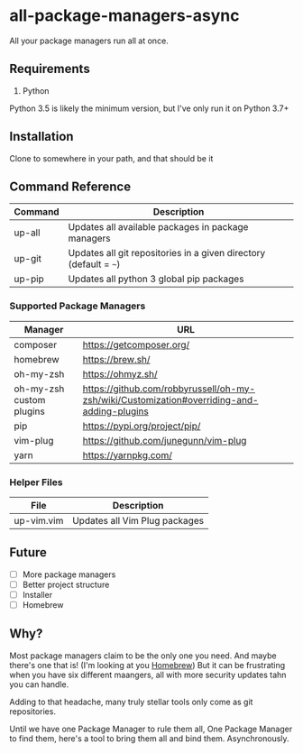 # all-package-managers-async
All your package managers run all at once.

## Requirements
1. Python

Python 3.5 is likely the minimum version, but I've only run it on Python
3.7+

## Installation
Clone to somewhere in your path, and that should be it

## Command Reference
| Command | Description |
|---|---|
| up-all | Updates all available packages in package managers |
| up-git | Updates all git repositories in a given directory (default = `~`) |
| up-pip | Updates all python 3 global pip packages |

### Supported Package Managers
| Manager | URL |
|---|---|
| composer | https://getcomposer.org/ |
| homebrew | https://brew.sh/ |
| oh-my-zsh | https://ohmyz.sh/ |
| oh-my-zsh custom plugins | https://github.com/robbyrussell/oh-my-zsh/wiki/Customization#overriding-and-adding-plugins |
| pip | https://pypi.org/project/pip/ |
| vim-plug | https://github.com/junegunn/vim-plug |
| yarn | https://yarnpkg.com/ |

### Helper Files
| File | Description |
|---|---|
| up-vim.vim | Updates all Vim Plug packages |


## Future
- [ ] More package managers
- [ ] Better project structure
- [ ] Installer
- [ ] Homebrew

## Why?
Most package managers claim to be the only one you need. And maybe
there's one that is! (I'm looking at you [Homebrew][1]) But it can be
frustrating when you have six different maangers, all with more security
updates tahn you can handle.

Adding to that headache, many truly stellar tools only come as git
repositories.

Until we have one Package Manager to rule them all, One Package Manager
to find them, here's a tool to bring them all and bind them.
Asynchronously.

[1]:https://brew.sh 
